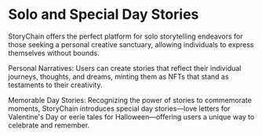 # Solo and Special Day Stories

StoryChain offers the perfect platform for solo storytelling endeavors for those seeking a personal creative sanctuary, allowing individuals to express themselves without bounds.

Personal Narratives: Users can create stories that reflect their individual journeys, thoughts, and dreams, minting them as NFTs that stand as testaments to their creativity.

Memorable Day Stories: Recognizing the power of stories to commemorate moments, StoryChain introduces special day stories—love letters for Valentine's Day or eerie tales for Halloween—offering users a unique way to celebrate and remember.
